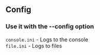 ## Config

### Use it with the --config option

`console.ini` - Logs to the console <br>
`file.ini` - Logs to files